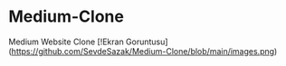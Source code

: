 # Medium-Clone
Medium Website Clone
[!Ekran Goruntusu] (https://github.com/SevdeSazak/Medium-Clone/blob/main/images.png)

